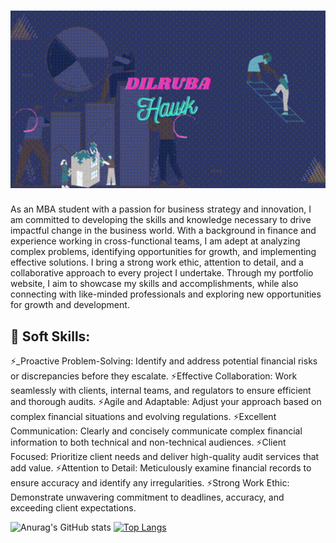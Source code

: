 # <img src="https://github.com/DeeHawk/viz/blob/master/image/DTrim.gif" width="1000"/> 

As an MBA student with a passion for business strategy and innovation, I am committed to developing the skills and knowledge necessary to drive impactful change in the business world. With a background in finance and experience working in cross-functional teams, I am adept at analyzing complex problems, identifying opportunities for growth, and implementing effective solutions. I bring a strong work ethic, attention to detail, and a collaborative approach to every project I undertake. Through my portfolio website, I aim to showcase my skills and accomplishments, while also connecting with like-minded professionals and exploring new opportunities for growth and development.

## 🚀 Soft Skills:

⚡_Proactive Problem-Solving: Identify and address potential financial risks or discrepancies before they escalate.
⚡Effective Collaboration: Work seamlessly with clients, internal teams, and regulators to ensure efficient and thorough audits.
⚡Agile and Adaptable: Adjust your approach based on complex financial situations and evolving regulations.
⚡Excellent Communication: Clearly and concisely communicate complex financial information to both technical and non-technical audiences.
⚡Client Focused: Prioritize client needs and deliver high-quality audit services that add value.
⚡Attention to Detail: Meticulously examine financial records to ensure accuracy and identify any irregularities.
⚡Strong Work Ethic: Demonstrate unwavering commitment to deadlines, accuracy, and exceeding client expectations.

![Anurag's GitHub stats](https://github-readme-stats.vercel.app/api?username=DilrubaHawk&show_icons=true&theme=transparent)
[![Top Langs](https://github-readme-stats.vercel.app/api/top-langs/?username=anuraghazra&layout=compact)](https://github.com/anuraghazra/github-readme-stats)
